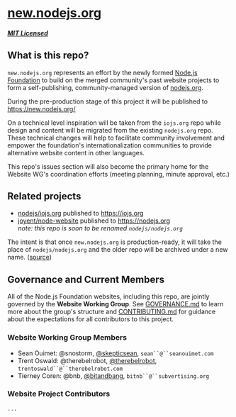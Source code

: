 # [new.nodejs.org](https://new.nodejs.org/)

##### [MIT Licensed](LICENSE)

## What is this repo?

`new.nodejs.org` represents an effort by the newly formed [Node.js Foundation](https://nodejs.org/foundation/) to build on the merged community's past website projects to form a self-publishing, community-managed version of [nodejs.org](https://nodejs.org).

During the pre-production stage of this project it will be published to https://new.nodejs.org/

On a technical level inspiration will be taken from the `iojs.org` repo while design and content will be migrated from the existing `nodejs.org` repo. These technical changes will help to facilitate community involvement and empower the foundation's internationalization communities to provide alternative website content in other languages.

This repo's issues section will also become the primary home for the Website WG's coordination efforts (meeting planning, minute approval, etc.)

## Related projects

- [nodejs/iojs.org](https://github.com/nodejs/iojs.org) published to https://iojs.org
- [joyent/node-website](https://github.com/joyent/node-website) published to https://nodejs.org<br>
  _note: this repo is soon to be renamed `nodejs/nodejs.org`_

The intent is that once `new.nodejs.org` is production-ready, it will take the place of `nodejs/nodejs.org` and the older repo will be archived under a new name. ([source](https://github.com/nodejs/iojs.org/issues/382#issuecomment-113237898))

## Governance and Current Members

All of the Node.js Foundation websites, including this repo, are jointly governed by the **Website Working Group**. See [GOVERNANCE.md](./GOVERNANCE.md) to learn more about the group's structure and [CONTRIBUTING.md](./CONTRIBUTING.md) for guidance about the expectations for all contributors to this project.

### Website Working Group Members

- Sean Ouimet: @snostorm, [@skepticsean](http://twitter.com/skepticsean), `sean``@``seanouimet.com`
- Trent Oswald: @therebelrobot, [@therebelrobot](http://twitter.com/therebelrobot), `trentoswald``@``therebelrobot.com`
- Tierney Coren: @bnb, [@bitandbang](http://twitter.com/bitandbang), `bitnb``@``subvertising.org`

### Website Project Contributors

`...`
